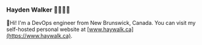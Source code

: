 ### Hayden Walker 💾🔧🌐🐧

👋Hi! I'm a DevOps engineer from New Brunswick, Canada. You can visit my self-hosted personal website at [www.haywalk.ca](https://www.haywalk.ca).
